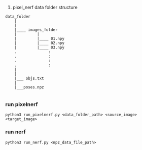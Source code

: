 


1.  pixel_nerf data folder structure

```
data_folder
    |
    |
    |____ images_folder
    |         |
    |         |____ 01.npy
    |         |____ 02.npy
    |         |____ 03.npy
    .              :      
    .              :      
    .              :      
    .              :      
    |
    |
    |___ objs.txt
    |
    |___poses.npz


```
### run pixelnerf

```
python3 run_pixelnerf.py <data_folder_path> <source_image> <target_image>
```



### run nerf

```
python3 run_nerf.py <npz_data_file_path>
```


